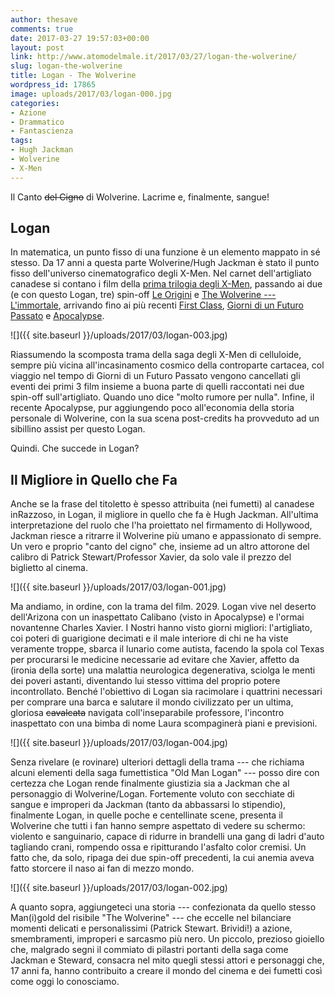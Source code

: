 ```yaml
---
author: thesave
comments: true
date: 2017-03-27 19:57:03+00:00
layout: post
link: http://www.atomodelmale.it/2017/03/27/logan-the-wolverine/
slug: logan-the-wolverine
title: Logan - The Wolverine
wordpress_id: 17865
image: uploads/2017/03/logan-000.jpg
categories:
- Azione
- Drammatico
- Fantascienza
tags:
- Hugh Jackman
- Wolverine
- X-Men
---
```


Il Canto <del>del Cigno</del> di Wolverine. Lacrime e, finalmente, sangue!

## Logan

In matematica, un punto fisso di una funzione è un elemento mappato in sé stesso. Da 17 anni a questa parte Wolverine/Hugh Jackman è stato il punto fisso dell'universo cinematografico degli X-Men. Nel carnet dell'artigliato canadese si contano i film della [prima trilogia degli X-Men](/2007/06/15/x-men-la-trilogia-e-il-loro-futuro-cinematografico.html), passando ai due (e con questo Logan, tre) spin-off [Le Origini](/2009/05/23/x-men-le-origini-wolverine.html) e [The Wolverine --- L'immortale](/2013/08/25/wolverine-limmortale.html), arrivando fino ai più recenti [First Class](/2014/05/31/x-men-giorni-di-un-futuro-passato.html), [Giorni di un Futuro Passato](/2014/05/31/x-men-giorni-di-un-futuro-passato.html) e [Apocalypse](/2016/05/27/x-men-apocalypse.html).

![]({{ site.baseurl }}/uploads/2017/03/logan-003.jpg)

Riassumendo la scomposta trama della saga degli X-Men di celluloide, sempre più vicina all'incasinamento cosmico della controparte cartacea, col viaggio nel tempo di Giorni di un Futuro Passato vengono cancellati gli eventi dei primi 3 film insieme a buona parte di quelli raccontati nei due spin-off sull'artigliato. Quando uno dice "molto rumore per nulla". Infine, il recente Apocalypse, pur aggiungendo poco all'economia della storia personale di Wolverine, con la sua scena post-credits ha provveduto ad un sibillino assist per questo Logan.

Quindi. Che succede in Logan?

## Il Migliore in Quello che Fa

Anche se la frase del titoletto è spesso attribuita (nei fumetti) al canadese inRazzoso, in Logan, il migliore in quello che fa è Hugh Jackman. All'ultima interpretazione del ruolo che l'ha proiettato nel firmamento di Hollywood, Jackman riesce a ritrarre il Wolverine più umano e appassionato di sempre. Un vero e proprio "canto del cigno" che, insieme ad un altro attorone del calibro di Patrick Stewart/Professor Xavier, da solo vale il prezzo del biglietto al cinema.

![]({{ site.baseurl }}/uploads/2017/03/logan-001.jpg)

Ma andiamo, in ordine, con la trama del film. 2029. Logan vive nel deserto dell'Arizona con un inaspettato Calibano (visto in Apocalypse) e l'ormai novantenne Charles Xavier. I Nostri hanno visto giorni migliori: l'artigliato, coi poteri di guarigione decimati e il male interiore di chi ne ha viste veramente troppe, sbarca il lunario come autista, facendo la spola col Texas per procurarsi le medicine necessarie ad evitare che Xavier, affetto da (ironia della sorte) una malattia neurologica degenerativa, sciolga le menti dei poveri astanti, diventando lui stesso vittima del proprio potere incontrollato. Benché l'obiettivo di Logan sia racimolare i quattrini necessari per comprare una barca e salutare il mondo civilizzato per un ultima, gloriosa <del>cavalcata</del> navigata coll'inseparabile professore, l'incontro inaspettato con una bimba di nome Laura scompaginerà piani e previsioni.

![]({{ site.baseurl }}/uploads/2017/03/logan-004.jpg)

Senza rivelare (e rovinare) ulteriori dettagli della trama --- che richiama alcuni elementi della saga fumettistica "Old Man Logan" --- posso dire con certezza che Logan rende finalmente giustizia sia a Jackman che al personaggio di Wolverine/Logan. Fortemente voluto con secchiate di sangue e improperi da Jackman (tanto da abbassarsi lo stipendio), finalmente Logan, in quelle poche e centellinate scene, presenta il Wolverine che tutti i fan hanno sempre aspettato di vedere su schermo: violento e sanguinario, capace di ridurre in brandelli una gang di ladri d'auto tagliando crani, rompendo ossa e ripitturando l'asfalto color cremisi. Un fatto che, da solo, ripaga dei due spin-off precedenti, la cui anemia aveva fatto storcere il naso ai fan di mezzo mondo.

![]({{ site.baseurl }}/uploads/2017/03/logan-002.jpg)

A quanto sopra, aggiungeteci una storia --- confezionata da quello stesso Man(i)gold del risibile "The Wolverine" --- che eccelle nel bilanciare momenti delicati e personalissimi (Patrick Stewart. Brividi!) a azione, smembramenti, improperi e sarcasmo più nero. Un piccolo, prezioso gioiello che, malgrado segni il commiato di pilastri portanti della saga come Jackman e Steward, consacra nel mito quegli stessi attori e personaggi che, 17 anni fa, hanno contribuito a creare il mondo del cinema e dei fumetti così come oggi lo conosciamo.
